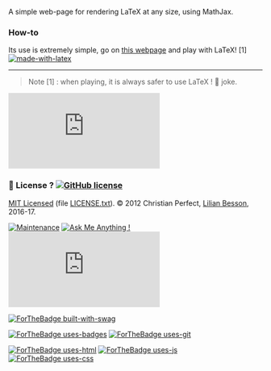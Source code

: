 A simple web-page for rendering LaTeX at any size, using MathJax.

### How-to
Its use is extremely simple, go on [this webpage](http://perso.crans.org/besson/makebigmaths/) and play with LaTeX! [1]
[![made-with-latex](https://img.shields.io/badge/Made%20with-LaTeX-1f425f.svg)](https://www.latex-project.org/)

----

> Note [1] : when playing, it is always safer to use LaTeX ! :eggplant: joke.

[![Analytics](https://ga-beacon.appspot.com/UA-38514290-17/github.com/Naereen/make-big-maths/README.md?pixel)](https://github.com/Naereen/make-big-maths)

### :scroll: License ? [![GitHub license](https://img.shields.io/github/license/Naereen/make-big-maths.svg)](https://github.com/Naereen/make-big-maths/blob/master/LICENSE)
[MIT Licensed](https://lbesson.mit-license.org/) (file [LICENSE.txt](LICENSE.txt)).
© 2012 Christian Perfect, [Lilian Besson](https://GitHub.com/Naereen), 2016-17.

[![Maintenance](https://img.shields.io/badge/Maintained%3F-yes-green.svg)](https://GitHub.com/Naereen/make-big-maths/graphs/commit-activity)
[![Ask Me Anything !](https://img.shields.io/badge/Ask%20me-anything-1abc9c.svg)](https://GitHub.com/Naereen/ama)
[![Analytics](https://ga-beacon.appspot.com/UA-38514290-17/github.com/Naereen/make-big-maths/README.md?pixel)](https://GitHub.com/Naereen/make-big-maths/)

[![ForTheBadge built-with-swag](http://ForTheBadge.com/images/badges/built-with-swag.svg)](https://GitHub.com/Naereen/)

[![ForTheBadge uses-badges](http://ForTheBadge.com/images/badges/uses-badges.svg)](http://ForTheBadge.com)
[![ForTheBadge uses-git](http://ForTheBadge.com/images/badges/uses-git.svg)](https://GitHub.com/)

[![ForTheBadge uses-html](http://ForTheBadge.com/images/badges/uses-html.svg)](http://ForTheBadge.com)
[![ForTheBadge uses-js](http://ForTheBadge.com/images/badges/uses-js.svg)](http://ForTheBadge.com)
[![ForTheBadge uses-css](http://ForTheBadge.com/images/badges/uses-css.svg)](http://ForTheBadge.com)
